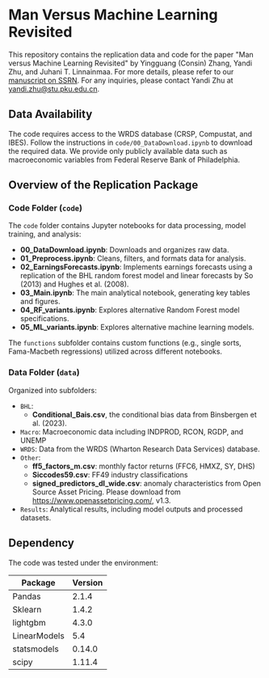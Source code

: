 # Man Versus Machine Learning Revisited

This repository contains the replication data and code for the paper "Man versus Machine Learning Revisited" by Yingguang (Consin) Zhang, Yandi Zhu, and Juhani T. Linnainmaa. For more details, please refer to our [manuscript on SSRN](https://papers.ssrn.com/sol3/papers.cfm?abstract_id=4899584). For any inquiries, please contact Yandi Zhu at [yandi.zhu@stu.pku.edu.cn](mailto:yandi.zhu@stu.pku.edu.cn).

## Data Availability
The code requires access to the WRDS database (CRSP, Compustat, and IBES). Follow the instructions in `code/00_DataDownload.ipynb` to download the required data. We provide only publicly available data such as macroeconomic variables from Federal Reserve Bank of Philadelphia. 

## Overview of the Replication Package

### Code Folder (`code`)

The `code` folder contains Jupyter notebooks for data processing, model training, and analysis:

- **00_DataDownload.ipynb**: Downloads and organizes raw data.
- **01_Preprocess.ipynb**: Cleans, filters, and formats data for analysis.
- **02_EarningsForecasts.ipynb**: Implements earnings forecasts using a replication of the BHL random forest model and linear forecasts by So (2013) and Hughes et al. (2008).
- **03_Main.ipynb**:  The main analytical notebook, generating key tables and figures.
- **04_RF_variants.ipynb**: Explores alternative Random Forest model specifications.
- **05_ML_variants.ipynb**: Explores alternative machine learning models.

The `functions` subfolder contains custom functions (e.g., single sorts, Fama-Macbeth regressions) utilized across different notebooks.

### Data Folder (`data`)

Organized into subfolders:

- `BHL`: 
  - **Conditional_Bais.csv**, the conditional bias data from Binsbergen et al. (2023).
- `Macro`: Macroeconomic data including INDPROD, RCON, RGDP, and UNEMP
- `WRDS`: Data from the WRDS (Wharton Research Data Services) database.
- `Other`: 
  - **ff5_factors_m.csv**: monthly factor returns (FFC6, HMXZ, SY, DHS) 
  - **Siccodes59.csv**: FF49 industry classifications
  - **signed_predictors_dl_wide.csv**: anomaly characteristics from Open Source Asset Pricing. Please download from https://www.openassetpricing.com/, v1.3.
- `Results`: Analytical results, including model outputs and processed datasets.

## Dependency
The code was tested under the environment:

Package|Version
---|---
Pandas|2.1.4
Sklearn|1.4.2
lightgbm|4.3.0
LinearModels|5.4
statsmodels|0.14.0
scipy|1.11.4
